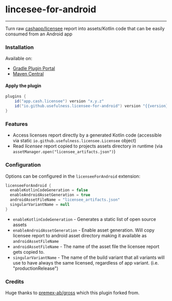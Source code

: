 # lincesee-for-android
___

Turn raw [cashapp/licensee](https://github.com/cashapp/licensee) report into assets/Kotlin code that can be easily consumed from an Android app

### Installation

Available on:

- [Gradle Plugin Portal](https://plugins.gradle.org/plugin/io.github.usefulness.licensee-for-android)
- [Maven Central](https://mvnrepository.com/artifact/io.github.usefulness/licensee-for-android)

#### Apply the plugin

```groovy
plugins {
    id("app.cash.licensee") version "x.y.z"
    id("io.github.usefulness.licensee-for-android") version "{{version}}"
}
```


### Features
- Access licenses report directly by a generated Kotlin code (accessible via static `io.github.usefulness.licensee.Licensee` object) 
- Read _licensee_ report copied to projects assets directory in runtime (via `assetManager.open("licensee_artifacts.json")`)

### Configuration

Options can be configured in the `licenseeForAndroid` extension:

```groovy
licenseeForAndroid {
  enableKotlinCodeGeneration = false
  enableAndroidAssetGeneration = true
  androidAssetFileName = "licensee_artifacts.json"
  singularVariantName = null
}
```

- `enableKotlinCodeGeneration` - Generates a static list of open source assets 
- `enableAndroidAssetGeneration` - Enable asset generation. Will copy licensee report to android asset directory making it available as `androidAssetFileName` 
- `androidAssetFileName` - The name of the asset file the licensee report gets copied to. 
- `singularVariantName` - The name of the build variant that all variants will use to have always the same licensed, regardless of app variant. (i.e. "productionRelease")


### Credits
Huge thanks to [premex-ab/gross](https://github.com/premex-ab/gross) which this plugin forked from.   
